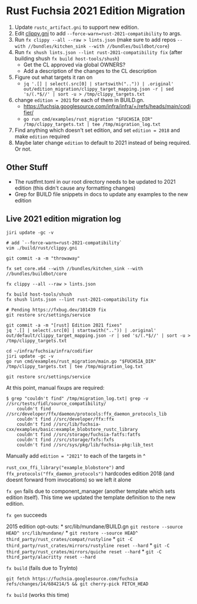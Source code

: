 # Rust Fuchsia 2021 Edition Migration

1.  Update `rustc_artifact.gni` to support new edition.
2.  Edit [clippy.gni] to add `--force-warn=rust-2021-compatibility` to args.
3.  Run `fx clippy --all --raw > lints.json` (make sure to add repos `--with
    //bundles/kitchen_sink --with //bundles/buildbot/core`)
4.  Run `fx shush lints.json --lint rust-2021-compatibility fix` (after building
    shush `fx build host-tools/shush`)
    *   Get the CL approved via global OWNERS?
    *   Add a description of the changes to the CL description
5.  Figure out what targets it ran on
    *   `jq '.[] | select(.src[0] | startswith("..")) | .original'
        out/edition_migration/clippy_target_mapping.json -r | sed 's/(.*$//' |
        sort -u > /tmp/clippy_targets.txt`
6.  change `edition = 2021` for each of them in BUILD.gn.
    *   https://fuchsia.googlesource.com/infra/infra/+/refs/heads/main/codifier/
    *   `go run cmd/examples/rust_migration "$FUCHSIA_DIR"
        /tmp/clippy_targets.txt | tee /tmp/migration_log.txt`
7.  Find anything which doesn't set edition, and set `edition = 2018` and make
    `edition` required
8.  Maybe later change `edition` to default to 2021 instead of being required.
    Or not.

## Other Stuff

* The rustfmt.toml in our root directory needs to be updated to 2021 edition
  (this didn't cause any formatting changes)
* Grep for BUILD file snippets in docs to update any examples to the new edition

[clippy.gni]: https://cs.opensource.google/fuchsia/fuchsia/+/main:build/rust/clippy.gni

## Live 2021 edition migration log

```
jiri update -gc -v

# add `--force-warn=rust-2021-compatibility`
vim ./build/rust/clippy.gni

git commit -a -m "throwaway"

fx set core.x64 --with //bundles/kitchen_sink --with //bundles/buildbot/core

fx clippy --all --raw > lints.json

fx build host-tools/shush
fx shush lints.json --lint rust-2021-compatibility fix

# Pending https://fxbug.dev/101439 fix
git restore src/settings/service

git commit -a -m "[rust] Edition 2021 fixes"
jq '.[] | select(.src[0] | startswith("..")) | .original' out/default/clippy_target_mapping.json -r | sed 's/(.*$//' | sort -u > /tmp/clippy_targets.txt

cd ~/infra/fuchsia/infra/codifier
jiri update -gc -v
go run cmd/examples/rust_migration/main.go "$FUCHSIA_DIR" /tmp/clippy_targets.txt | tee /tmp/migration_log.txt

git restore src/settings/service
```

At this point, manual fixups are required:

```
$ grep "couldn't find" /tmp/migration_log.txt| grep -v //src/tests/fidl/source_compatibility/
    couldn't find //src/developer/ffx/daemon/protocols:ffx_daemon_protocols_lib
    couldn't find //src/developer/ffx:ffx
    couldn't find //src/lib/fuchsia-cxx/examples/basic:example_blobstore_rustc_library
    couldn't find //src/storage/fuchsia-fatfs:fatfs
    couldn't find //src/storage/fxfs:fxfs
    couldn't find //src/sys/pkg/lib/fuchsia-pkg:lib_test
```

Manually add `edition = "2021"` to each of the targets in ^

`rust_cxx_ffi_library("example_blobstore")` and
`ffx_protocols("ffx_daemon_protocols")` hardcodes edition 2018 (and doesnt
forward from invocations) so we left it alone

`fx gen` fails due to component_manager (another template which sets edition
itself). This time we updated the template definition to the new edition.

`fx gen` succeeds

2015 edition opt-outs: * src/lib/mundane/BUILD.gn `git restore --source HEAD^
src/lib/mundane/` * `git restore --source HEAD^
third_party/rust_crates/compat/rustyline` * `git -C
third_party/rust_crates/mirrors/rustyline reset --hard` * `git -C
third_party/rust_crates/mirrors/quiche reset --hard` * `git -C
third_party/alacritty reset --hard`

`fx build` (fails due to TryInto)

`git fetch https://fuchsia.googlesource.com/fuchsia refs/changes/14/684214/5 &&
git cherry-pick FETCH_HEAD`

`fx build` (works this time)
